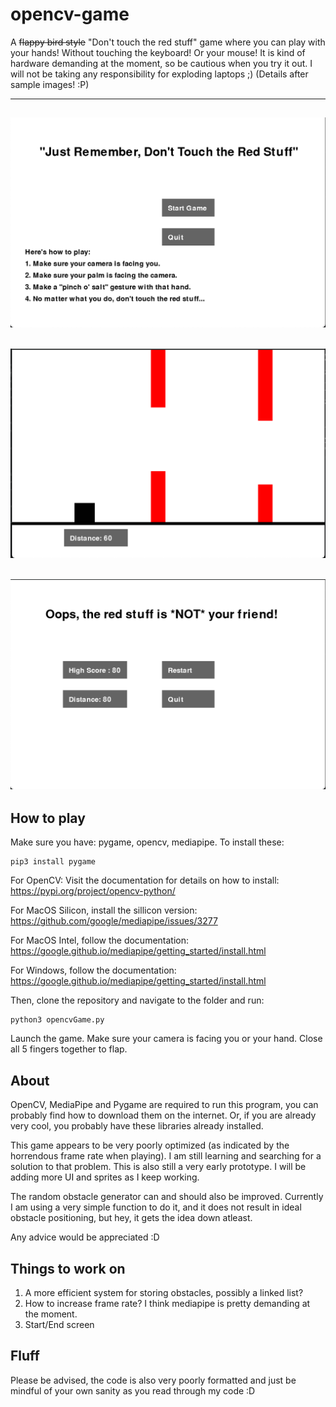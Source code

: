 # opencv-game
A ~~flappy bird style~~ "Don't touch the red stuff" game where you can play with your hands! Without touching the keyboard! Or your mouse! It is kind of hardware demanding at the moment, so be cautious
when you try it out. I will not be taking any responsibility for exploding laptops ;)
(Details after sample images! :P)

---
![Screenshot1](/media/screenshot1.png "Start Page")
---
![Screenshot2](/media/screenshot2.png "Gameplay")
---
![Screenshot3](/media/screenshot3.png "End Page")
---

## How to play
Make sure you have: pygame, opencv, mediapipe. To install these:
```
pip3 install pygame
```
For OpenCV: Visit the documentation for details on how to install: https://pypi.org/project/opencv-python/

For MacOS Silicon, install the sillicon version: https://github.com/google/mediapipe/issues/3277

For MacOS Intel, follow the documentation: https://google.github.io/mediapipe/getting_started/install.html

For Windows, follow the documentation: https://google.github.io/mediapipe/getting_started/install.html

Then, clone the repository and navigate to the folder and run:
```
python3 opencvGame.py
```
Launch the game. Make sure your camera is facing you or your hand. Close all 5 fingers together to flap.

## About
OpenCV, MediaPipe and Pygame are required to run this program, you can probably find how to download them on the internet.
Or, if you are already very cool, you probably have these libraries already installed.

This game appears to be very poorly optimized (as indicated by the horrendous frame rate when playing). I am still learning and searching for a solution to that problem.
This is also still a very early prototype. I will be adding more UI and sprites as I keep working.

The random obstacle generator can and should also be improved. Currently I am using a very simple function to do it, and it does not result in ideal obstacle positioning, but hey, it gets the idea down atleast.

Any advice would be appreciated :D

## Things to work on
1. A more efficient system for storing obstacles, possibly a linked list?
2. How to increase frame rate? I think mediapipe is pretty demanding at the moment.
3. Start/End screen

## Fluff
Please be advised, the code is also very poorly formatted and just be mindful of your own sanity as you read through my code :D
